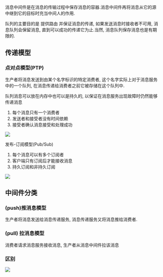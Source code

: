 消息中间件是在消息的传输过程中保存消息的容器.消息中间件再将消息从它的源中继到它的目标时充当中间人的作用. 

队列的主要目的是 提供路由 并保证消息的传递, 如果发送消息时接收者不可用, 消息队列会保留消息, 直到可以成功的传递它为止.当然, 消息队列保存消息也是有期限的.



## 传递模型

### 点对点模型(PTP)

生产者将消息发送到由某个名字标识的特定消费者, 这个名字实际上对于消息服务中的一个队列, 在消息传递给消费者之前它被存储在这个队列中.

队列消息可以放在内存中也可以是持久的, 以保证在消息服务出现故障时仍然能够传递消息

1. 每个消息只有一个消费者
2. 发送者和接受者没有时间依赖
3. 接受者确认消息接受和处理成功

![](https://youpaiyun.zongqilive.cn/image/006tNc79ly1g3xcqwmaezj31bk0cw0ug.jpg)



发布-订阅模型(Pub/Sub)

1. 每个消息可以有多个订阅者
2. 客户端只有订阅后才能接收消息
3. 持久订阅和非持久订阅

![](https://youpaiyun.zongqilive.cn/image/006tNc79ly1g3xczt76ppj31fq0p240w.jpg)





## 中间件分类

### (push)推消息模型

生产者将消息发送给消息传递服务, 消息传递服务又将消息推给消费者.



### (pull) 拉消息模型

消费者请求消息服务接收消息,  生产者从消息中间件拉该消息

### 区别

![](https://youpaiyun.zongqilive.cn/image/006tNc79ly1g3xd3xuv5lj31ee0swanp.jpg)






















